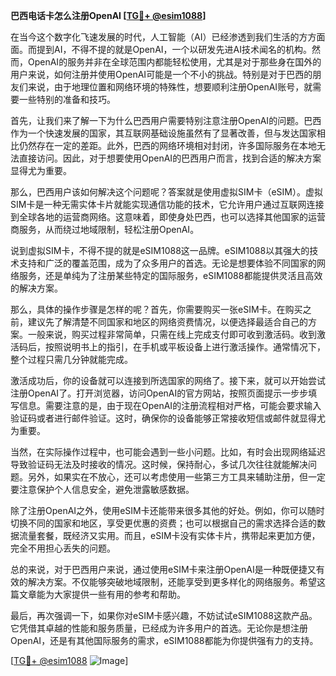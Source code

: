 **巴西电话卡怎么注册OpenAI [[TG💪+ @esim1088](https://t.me/s/esim1088)]**

在当今这个数字化飞速发展的时代，人工智能（AI）已经渗透到我们生活的方方面面。而提到AI，不得不提的就是OpenAI，一个以研发先进AI技术闻名的机构。然而，OpenAI的服务并非在全球范围内都能轻松使用，尤其是对于那些身在国外的用户来说，如何注册并使用OpenAI可能是一个不小的挑战。特别是对于巴西的朋友们来说，由于地理位置和网络环境的特殊性，想要顺利注册OpenAI账号，就需要一些特别的准备和技巧。

首先，让我们来了解一下为什么巴西用户需要特别注意注册OpenAI的问题。巴西作为一个快速发展的国家，其互联网基础设施虽然有了显著改善，但与发达国家相比仍然存在一定的差距。此外，巴西的网络环境相对封闭，许多国际服务在本地无法直接访问。因此，对于想要使用OpenAI的巴西用户而言，找到合适的解决方案显得尤为重要。

那么，巴西用户该如何解决这个问题呢？答案就是使用虚拟SIM卡（eSIM）。虚拟SIM卡是一种无需实体卡片就能实现通信功能的技术，它允许用户通过互联网连接到全球各地的运营商网络。这意味着，即使身处巴西，也可以选择其他国家的运营商服务，从而绕过地域限制，轻松注册OpenAI。

说到虚拟SIM卡，不得不提的就是eSIM1088这一品牌。eSIM1088以其强大的技术支持和广泛的覆盖范围，成为了众多用户的首选。无论是想要体验不同国家的网络服务，还是单纯为了注册某些特定的国际服务，eSIM1088都能提供灵活且高效的解决方案。

那么，具体的操作步骤是怎样的呢？首先，你需要购买一张eSIM卡。在购买之前，建议先了解清楚不同国家和地区的网络资费情况，以便选择最适合自己的方案。一般来说，购买过程非常简单，只需在线上完成支付即可收到激活码。收到激活码后，按照说明书上的指引，在手机或平板设备上进行激活操作。通常情况下，整个过程只需几分钟就能完成。

激活成功后，你的设备就可以连接到所选国家的网络了。接下来，就可以开始尝试注册OpenAI了。打开浏览器，访问OpenAI的官方网站，按照页面提示一步步填写信息。需要注意的是，由于现在OpenAI的注册流程相对严格，可能会要求输入验证码或者进行邮件验证。这时，确保你的设备能够正常接收短信或邮件就显得尤为重要。

当然，在实际操作过程中，也可能会遇到一些小问题。比如，有时会出现网络延迟导致验证码无法及时接收的情况。这时候，保持耐心，多试几次往往就能解决问题。另外，如果实在不放心，还可以考虑使用一些第三方工具来辅助注册，但一定要注意保护个人信息安全，避免泄露敏感数据。

除了注册OpenAI之外，使用eSIM卡还能带来很多其他的好处。例如，你可以随时切换不同的国家和地区，享受更优惠的资费；也可以根据自己的需求选择合适的数据流量套餐，既经济又实用。而且，eSIM卡没有实体卡片，携带起来更加方便，完全不用担心丢失的问题。

总的来说，对于巴西用户来说，通过使用eSIM卡来注册OpenAI是一种既便捷又有效的解决方案。不仅能够突破地域限制，还能享受到更多样化的网络服务。希望这篇文章能为大家提供一些有用的参考和帮助。

最后，再次强调一下，如果你对eSIM卡感兴趣，不妨试试eSIM1088这款产品。它凭借其卓越的性能和服务质量，已经成为许多用户的首选。无论你是想注册OpenAI，还是有其他国际服务的需求，eSIM1088都能为你提供强有力的支持。

[[TG💪+ @esim1088](https://t.me/s/esim1088) ![Image](https://i.postimg.cc/4NQfJmqS/Snipaste-2025-05-13-00-14-12.png)]